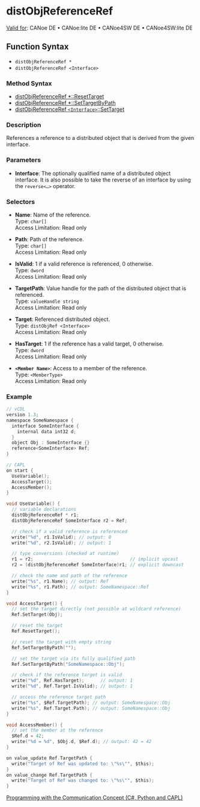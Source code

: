# distObjReferenceRef

[Valid for](../../../Shared/FeatureAvailability.md): CANoe DE • CANoe:lite DE • CANoe4SW DE • CANoe4SW:lite DE

## Function Syntax

- `distObjReferenceRef *`
- `distObjReferenceRef <Interface>`

### Method Syntax

- [distObjReferenceRef *::ResetTarget](../Methods/CAPLfunctiondistObjReferenceRefResetTarget.md)
- [distObjReferenceRef *::SetTargetByPath](../Methods/CAPLfunctiondistObjReferenceRefSetTargetByPath.md)
- [distObjReferenceRef `<Interface>`::SetTarget](../Methods/CAPLfunctiondistObjReferenceRefSetTarget.md)

### Description

References a reference to a distributed object that is derived from the given interface.

### Parameters

- **Interface**: The optionally qualified name of a distributed object interface. It is also possible to take the reverse of an interface by using the `reverse<…>` operator.

### Selectors

- **Name**: Name of the reference.  
  Type: `char[]`  
  Access Limitation: Read only

- **Path**: Path of the reference.  
  Type: `char[]`  
  Access Limitation: Read only

- **IsValid**: 1 if a valid reference is referenced, 0 otherwise.  
  Type: `dword`  
  Access Limitation: Read only

- **TargetPath**: Value handle for the path of the distributed object that is referenced.  
  Type: `valueHandle string`  
  Access Limitation: Read only

- **Target**: Referenced distributed object.  
  Type: `distObjRef <Interface>`  
  Access Limitation: Read only

- **HasTarget**: 1 if the reference has a valid target, 0 otherwise.  
  Type: `dword`  
  Access Limitation: Read only

- **`<Member Name>`**: Access to a member of the reference.  
  Type: `<MemberType>`  
  Access Limitation: Read only

### Example

```c
// vCDL
version 1.3;
namespace SomeNamespace {
  interface SomeInterface {
    internal data int32 d;
  }
  object Obj : SomeInterface {}
  reference<SomeInterface> Ref;
}

// CAPL
on start {
  UseVariable();
  AccessTarget();
  AccessMember();
}

void UseVariable() {
  // variable declarations
  distObjReferenceRef * r1;
  distObjReferenceRef SomeInterface r2 = Ref;

  // check if a valid reference is referenced
  write("%d", r1.IsValid); // output: 0
  write("%d", r2.IsValid); // output: 1

  // type conversions (checked at runtime)
  r1 = r2;                                    // implicit upcast
  r2 = (distObjReferenceRef SomeInterface)r1; // explicit downcast

  // check the name and path of the reference
  write("%s", r1.Name); // output: Ref
  write("%s", r1.Path); // output: SomeNamespace::Ref
}

void AccessTarget() {
  // set the target directly (not possible at wildcard reference)
  Ref.SetTarget(Obj);

  // reset the target
  Ref.ResetTarget();

  // reset the target with empty string
  Ref.SetTargetByPath("");

  // set the target via its fully qualified path
  Ref.SetTargetByPath("SomeNamespace::Obj");

  // check if the reference target is valid
  write("%d", Ref.HasTarget);      // output: 1
  write("%d", Ref.Target.IsValid); // output: 1

  // access the reference target path
  write("%s", $Ref.TargetPath); // output: SomeNamespace::Obj
  write("%s", Ref.Target.Path); // output: SomeNamespace::Obj
}

void AccessMember() {
  // set the member at the reference
  $Ref.d = 42;
  write("%d = %d", $Obj.d, $Ref.d); // output: 42 = 42
}

on value_update Ref.TargetPath {
  write("Target of Ref was updated to: \"%s\"", $this);
}
on value_change Ref.TargetPath {
  write("Target of Ref was changed to: \"%s\"", $this);
}
```

[Programming with the Communication Concept (C#, Python and CAPL)](../../../CANoeCANalyzer/CommunicationConcept/Programming/CCP.md)
